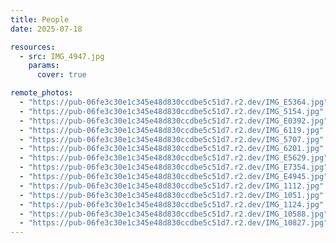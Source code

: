 ```yaml
---
title: People
date: 2025-07-18

resources:
  - src: IMG_4947.jpg
    params:
      cover: true

remote_photos:
  - "https://pub-06fe3c30e1c345e48d830ccdbe5c51d7.r2.dev/IMG_E5364.jpg"
  - "https://pub-06fe3c30e1c345e48d830ccdbe5c51d7.r2.dev/IMG_5154.jpg"
  - "https://pub-06fe3c30e1c345e48d830ccdbe5c51d7.r2.dev/IMG_E0392.jpg"
  - "https://pub-06fe3c30e1c345e48d830ccdbe5c51d7.r2.dev/IMG_6119.jpg"
  - "https://pub-06fe3c30e1c345e48d830ccdbe5c51d7.r2.dev/IMG_5707.jpg"
  - "https://pub-06fe3c30e1c345e48d830ccdbe5c51d7.r2.dev/IMG_6201.jpg"
  - "https://pub-06fe3c30e1c345e48d830ccdbe5c51d7.r2.dev/IMG_E5629.jpg"
  - "https://pub-06fe3c30e1c345e48d830ccdbe5c51d7.r2.dev/IMG_E7354.jpg"
  - "https://pub-06fe3c30e1c345e48d830ccdbe5c51d7.r2.dev/IMG_E4945.jpg"
  - "https://pub-06fe3c30e1c345e48d830ccdbe5c51d7.r2.dev/IMG_1112.jpg"
  - "https://pub-06fe3c30e1c345e48d830ccdbe5c51d7.r2.dev/IMG_1051.jpg"
  - "https://pub-06fe3c30e1c345e48d830ccdbe5c51d7.r2.dev/IMG_1124.jpg"
  - "https://pub-06fe3c30e1c345e48d830ccdbe5c51d7.r2.dev/IMG_10588.jpg"
  - "https://pub-06fe3c30e1c345e48d830ccdbe5c51d7.r2.dev/IMG_10827.jpg"
---
```

